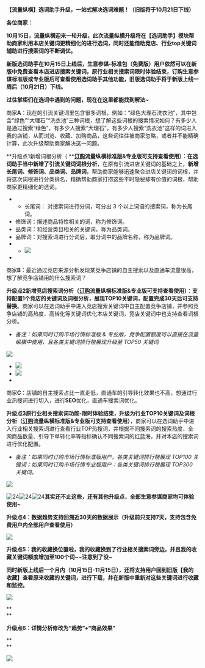   


**【流量纵横】选词助手升级，一站式解决选词难题！（旧版将于10月21日下线）**

  


**各位商家：**

**10月15日，流量纵横迎来一轮升级，此次流量纵横升级将在【选词助手】模块帮助商家利用本店关键词更精细化的进行选词，同时还能借助竞店、行业top关键词辅助进行搜索词的不断调优。**

  


**新版选词助手在10月15日上线后，生意参谋-标准包（免费版）用户依然可以在新版中免费查看本店进店搜索关键词，原行业相关搜索词限时体验结束，订购生意参谋标准版或专业版后可查看使用选词助手其他功能，旧版选词助手将于新版上线一周后（10月21日）下线。**

  


**过往掌柜们在选词中遇到的问题，现在在这里都能找到解法~**



商家**A**：现在的引流关键词里包含很多词根，例如：“绿色大理石洗衣池”，其中包含“绿色”“大理石”“洗衣池”三种词根，想了解这些词根的搜索情况如何？有多少人是通过搜索“绿色”，有多少人搜索“大理石”，有多少人搜索“洗衣池”这样的词进入我的店铺，从而浏览、收藏、加购商品，这些词往往被商家忽略，或者并不能精确计算，此次升级帮助商家解决这一问题。

  


**升级点1新增词根分析（ **[**订购**](https://fuwu.taobao.com/ser/detail.htm?spm=a1z13.8114210.1234-fwlb.4.62585acad638pW&service_code=A-LLZH-NEW&tracelog=search&from_key=%E6%B5%81%E9%87%8F%E7%BA%B5%E6%A8%AA)**流量纵横标准版&专业版可支持查看使用）：在选词助手当中新增了引流关键词词根分析**，在原有引流进店关键词的基础之上，**新增长尾词、修饰词、品类词、品牌词**，帮助商家能够迅速聚合进店关键词的词根，并将这次词根进行分类排名，精确帮助商家打捞这些平时隐秘却有价值的词根，帮助商家更精细化的选词。

* * 长尾词： 对搜索词进行分词，可分出
  3
  个以上词语的搜索词，称为长尾词。
* 修饰词：描述商品特性相关的词，称为修饰词。
* 品类词：和经营类目相关的关键词，称为品类词。
* 品牌词：对搜索词进行分词后，取分词中的品牌名称，称为品牌词。
* * ![](https://img.alicdn.com/tfs/TB1fQ1Ggbr1gK0jSZFDXXb9yVXa-1171-638.png)
* 
商家**B**：最近通过竞店来源分析发现某竞争店铺的自主搜索以及直通车流量很高，想了解竞争店铺用的什么搜索词？



**升级点2新增竞店搜索词分析（**[**订购**](https://fuwu.taobao.com/ser/detail.htm?spm=a1z13.8114210.1234-fwlb.4.62585acad638pW&service_code=A-LLZH-NEW&tracelog=search&from_key=%E6%B5%81%E9%87%8F%E7%BA%B5%E6%A8%AA)**流量纵横标准版&专业版可支持查看使用）**：**支持配置1个竞店的关键词及词根分析，展现TOP10关键词，配置完成30天后可支持替换**。商家可以在选词助手中进入竞店搜索关键词中自主配置竞争店铺，并参照竞争店铺的高热度、高转化等关键词优化本店关键词，竞店关键词中也支持查看词根分析。

* _备注：如果同时订购市场行情标准版_
  _&_
  _专业版，竞争配置额度可以直接在流量纵横中使用，且各类关键词排行榜展现升级至_
  _TOP50_
  _关键词_

![](https://img.alicdn.com/tfs/TB1B9aLgkT2gK0jSZPcXXcKkpXa-1190-631.png)

* ![](https://img.alicdn.com/tfs/TB1JYSJgoT1gK0jSZFrXXcNCXXa-584-310.png)
* ![](https://img.alicdn.com/tfs/TB1bmGLgkT2gK0jSZPcXXcKkpXa-903-337.png)
* 
商家**C**：店铺的自主搜索占比一直走低，直通车的引导转化效果也不高，想通过行业热搜词进行切入，进行**SEO**优化，直通车搜索词优化。

  


**升级点3原行业相关搜索词功能-限时体验结束，升级为行业TOP10关键词及词根分析（**[**订购**](https://fuwu.taobao.com/ser/detail.htm?spm=a1z13.8114210.1234-fwlb.4.62585acad638pW&service_code=A-LLZH-NEW&tracelog=search&from_key=%E6%B5%81%E9%87%8F%E7%BA%B5%E6%A8%AA)**流量纵横标准版&专业版可支持查看使用）**，商家可以在选词助手中进入行业相关搜索词进行查看行业TOP热搜词，并根据不同搜索词的搜索热度、全网商品数量、引导下单转化率等指标确认不同搜索词的红蓝海，并对本店的搜索词进行优化配置。

* _备注：如果同时订购市场行情标准版用户，各类关键词排行榜展现_
  _TOP100_
  _关键词；如果同时订购市场行情专业版用户：各类关键词排行榜展现_
  _TOP300_
  _关键词。_

![](https://img.alicdn.com/tfs/TB1IZ1JgoD1gK0jSZFGXXbd3FXa-1180-629.png)





![](http://a.tbcdn.cn/sys/wangwang/smiley/48x48/24.gif "24")![](http://a.tbcdn.cn/sys/wangwang/smiley/48x48/24.gif "24")![](http://a.tbcdn.cn/sys/wangwang/smiley/48x48/24.gif "24")**其实还不止这些，还有其他升级点，全部生意参谋商家均可体验使用~**

  


**升级点4：数据趋势支持回溯近30天的数据展示（升级前只支持7天，支持包含免费用户内全部用户查看使用）**

![](https://img.alicdn.com/tfs/TB1CqSFgeT2gK0jSZFvXXXnFXXa-1202-556.png)



**升级点5：我的收藏换位置啦，我的收藏换到了行业相关搜索词旁边，并且我的收藏关键词额度增加至100个词~~注意到了没~**

  


**同时新版上线后一个月内（10月15日-11月15日），还将支持用户回到旧版【我的收藏】查看原来收藏的关键词，进行下载，并在新版中重新对这些关键词进行收藏和监控。**



![](https://img.alicdn.com/tfs/TB1d9iHgXT7gK0jSZFpXXaTkpXa-1198-719.png)

**  
**

**升级点6：详情分析修改为“趋势”+“商品效果”**

**  
**

![](https://img.alicdn.com/tfs/TB1vi5NgoY1gK0jSZFCXXcwqXXa-1174-595.png)

